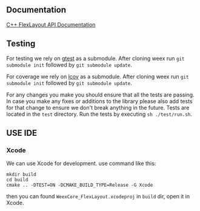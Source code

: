 ## Documentation
[C++ FlexLayout API Documentation](https://lark.alipay.com/weex/weexcore/gsg31z)

## Testing
For testing we rely on [gtest](https://github.com/google/googletest) as a submodule. After cloning weex run `git submodule init` followed by `git submodule update`.

For coverage we rely on [lcov](https://github.com/linux-test-project/lcov) as a submodule. After cloning weex run `git submodule init` followed by `git submodule update`.

For any changes you make you should ensure that all the tests are passing. In case you make any fixes or additions to the library please also add tests for that change to ensure we don't break anything in the future. Tests are located in the `test` directory. Run the tests by executing `sh ./test/run.sh`.

## USE IDE 
### Xcode
We can use Xcode for development. use command like this:

```
mkdir build
cd build
cmake .. -DTEST=ON -DCMAKE_BUILD_TYPE=Release -G Xcode
```
then you can found `WeexCore_FlexLayout.xcodeproj` in `build` dir, open it in Xcode.
